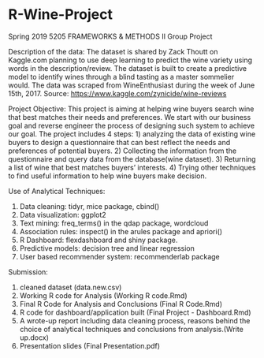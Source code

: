 # R-Wine-Project
Spring 2019 5205 FRAMEWORKS & METHODS II Group Project

Description of the data:
The dataset is shared by Zack Thoutt on Kaggle.com planning to use deep learning to predict the wine variety using words in the description/review. The dataset is built to create a predictive model to identify wines through a blind tasting as a master sommelier would. The data was scraped from WineEnthusiast during the week of June 15th, 2017. 
Source: https://www.kaggle.com/zynicide/wine-reviews

Project Objective:
This project is aiming at helping wine buyers search wine that best matches their needs and preferences. We start with our business goal and reverse engineer the process of designing such system to achieve our goal. The project includes 4 steps: 1) analyzing the data of existing wine buyers to design a questionnaire that can best reflect the needs and preferences of potential buyers. 2) Collecting the information from the questionnaire and query data from the database(wine dataset). 3) Returning a list of wine that best matches buyers’ interests. 4) Trying other techniques to find useful information to help wine buyers make decision. 

Use of Analytical Techniques: 
1)	Data cleaning: tidyr, mice package, cbind()
2)	Data visualization: ggplot2
3)	Text mining: freq_terms() in the qdap package, wordcloud
4)	Association rules: inspect() in the arules package and apriori()
5)	R Dashboard: flexdashboard and shiny package.
6)	Predictive models: decision tree and linear regression
7)	User based recommender system: recommenderlab package 

Submission:
1. cleaned dataset (data.new.csv) 
2. Working R code for Analysis (Working R code.Rmd)
3. Final R Code for Analysis and Conclusions (Final R Code.Rmd) 
4. R code for dashboard/application built (Final Project - Dashboard.Rmd)
5. A wrote-up report including data cleaning process, reasons behind the choice of analytical techniques and conclusions from analysis.(Write up.docx)
6. Presentation slides (Final Presentation.pdf)
